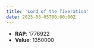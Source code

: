 ```yaml
---
title: 'Lord of the Tixeration'
date: 2025-08-05T00:00:00Z
---
```

- **RAP**: 1776922
- **Value**: 1350000
